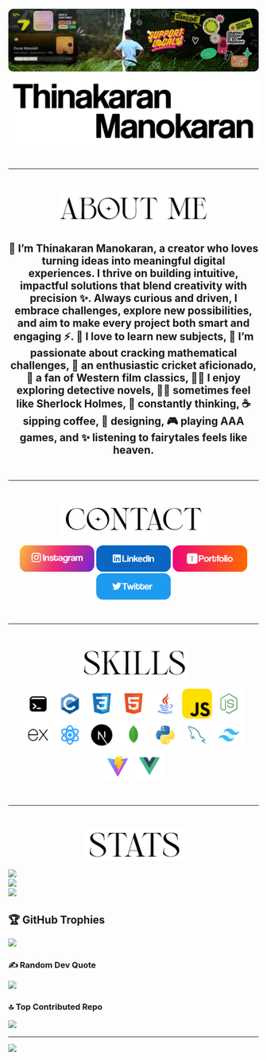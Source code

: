<!-- Banner stays as-is -->
<p align="center">
  <img src="public/images/Banner.png" alt="Banner">
</p>

<!-- Name image with light/dark mode -->
<p align="center">
  <picture>
    <source srcset="public/images/name-dark.png" media="(prefers-color-scheme: dark)">
    <img src="public/images/name-light.png" alt="Name">
  </picture>
</p>
<br>
<hr>
<br>

<!-- About image with light/dark mode -->
<p align="center">
  <picture>
    <source width="300" srcset="public/images/about-dark.png" media="(prefers-color-scheme: dark)">
    <img src="public/images/about-light.png" alt="About" width="300">
  </picture>
    <h2 align="center">🌟 I’m Thinakaran Manokaran, a creator who loves turning ideas into meaningful digital experiences. I thrive on building intuitive, impactful solutions that blend creativity with precision ✨. Always curious and driven, I embrace challenges, explore new possibilities, and aim to make every project both smart and engaging ⚡. 👼 I love to learn new subjects, 🥇 I’m passionate about cracking mathematical challenges, 🏏 an enthusiastic cricket aficionado, 🤠 a fan of Western film classics, 🧘🏻 I enjoy exploring detective novels, 🕵️‍♂️ sometimes feel like Sherlock Holmes, 🤔 constantly thinking, ☕ sipping coffee, 🎨 designing, 🎮 playing AAA games, and ✨ listening to fairytales feels like heaven.</h2>
</p>

<br>
<hr>
<br>

<!-- Contact image with light/dark mode -->
<p align="center">
  <picture>
    <source srcset="public/images/contact-dark.png" media="(prefers-color-scheme: dark)" width="300">
    <img src="public/images/contact-light.png" alt="Contact" width="300">
  </picture>
</p>

<p align="center">
  <a href="https://www.instagram.com/thinakaranmanokaran" target="_blank" style="text-decoration:none;">
    <img src="public/images/instagram.png" width="150" alt="Instagram">
  </a>
  <a href="https://www.linkedin.com/in/thinakaran-manohar" target="_blank" style="text-decoration:none;">
    <img src="public/images/linkedin.png" width="150" alt="LinkedIn">
  </a>
  <a href="https://www.thinakaran.dev" target="_blank" style="text-decoration:none;">
    <img src="public/images/portfolio.png" width="150" alt="Portfolio">
  </a>
  <a href="https://twitter.com/DheenaManohar" target="_blank" style="text-decoration:none;">
    <img src="public/images/twitter.png" width="150" alt="Twitter">
  </a>
</p>

<br>
<hr>
<br>

<p align="center">
  <picture>
    <source srcset="public/images/skills-dark.png" media="(prefers-color-scheme: dark)" width="220">
    <img src="public/images/skills-light.png" alt="Skills" width="220">
  </picture>
</p>

<p align="center" width="300">
  <img src="public/images/skills/bash.png" alt="Bash" width="60" />
  <img src="public/images/skills/c.png" alt="C" width="60" />
  <img src="public/images/skills/css.png" alt="CSS" width="60" />
  <img src="public/images/skills/html.png" alt="HTML" width="60" />
  <img src="public/images/skills/java.png" alt="Java" width="60" />
  <img src="public/images/skills/js.png" alt="JavaScript" width="60" />
  <img src="public/images/skills/node.png" alt="Node.js" width="60" />
  <img src="public/images/skills/expresss.png" alt="Express" width="60" />
  <img src="public/images/skills/react.png" alt="React" width="60" />
  <img src="public/images/skills/next.png" alt="Next.js" width="60" />
  <img src="public/images/skills/mongo.png" alt="MongoDB" width="60" />
  <img src="public/images/skills/python.png" alt="Python" width="60" />
  <img src="public/images/skills/sql.png" alt="SQL" width="60" />
  <img src="public/images/skills/tailwind.png" alt="Tailwind CSS" width="60" />
  <img src="public/images/skills/vite.png" alt="Vite" width="60" />
  <img src="public/images/skills/vue.png" alt="Vue" width="60" />
</p>
<br>
<hr>
<br>

<p align="center">
  <picture>
    <source srcset="public/images/stats-dark.png" media="(prefers-color-scheme: dark)" width="200">
    <img src="public/images/stats-light.png" alt="Skills" width="200">
  </picture>
</p>

![](https://github-readme-stats.vercel.app/api?username=thinakaranmanokaran&theme=tokyonight&hide_border=true&include_all_commits=false&count_private=false)<br/>
![](https://github-readme-streak-stats.herokuapp.com/?user=thinakaranmanokaran&theme=tokyonight&hide_border=true)<br/>
![](https://github-readme-stats.vercel.app/api/top-langs/?username=thinakaranmanokaran&theme=tokyonight&hide_border=true&include_all_commits=false&count_private=false&layout=compact)

## 🏆 GitHub Trophies
![](https://github-profile-trophy.vercel.app/?username=thinakaranmanokaran&theme=tokyonight&no-frame=true&no-bg=false&margin-w=4)

### ✍️ Random Dev Quote
![](https://quotes-github-readme.vercel.app/api?type=horizontal&theme=radical)

### 🔝 Top Contributed Repo
![](https://github-contributor-stats.vercel.app/api?username=thinakaranmanokaran&limit=5&theme=calm&combine_all_yearly_contributions=true)

---
[![](https://visitcount.itsvg.in/api?id=thinakaranmanokaran&icon=2&color=11)](https://visitcount.itsvg.in)

<!-- Proudly created with GPRM ( https://gprm.itsvg.in ) -->

<style>
@media (prefers-color-scheme: dark) {
  .light-mode { display: none; }
  .dark-mode { display: block; }
}

@media (prefers-color-scheme: light) {
  .light-mode { display: block; }
  .dark-mode { display: none; }
}
a{
  text-decoration: none;
}
</style>